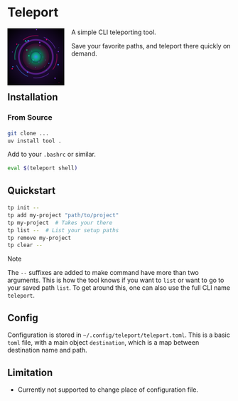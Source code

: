 # Teleport

<div style="flex-container">
    <img align="left" src="./assets/teleport-icon.png" alt="Teleport Icon" width="128" height="128" style="margin-right: 16px;">
    <div>
        <p>A simple CLI teleporting tool.</p>
        <p>Save your favorite paths, and teleport there quickly on demand.</p>
    </div>
</div>
</br>
</br>

## Installation

### From Source
```bash
git clone ...
uv install tool .
```

Add to your `.bashrc` or similar.
```bash
eval $(teleport shell)
```

## Quickstart
```bash
tp init --
tp add my-project "path/to/project"
tp my-project  # Takes your there
tp list --  # List your setup paths
tp remove my-project
tp clear --

```

> [!Note]
> The `--` suffixes are added to make command have more than two arguments. 
> This is how the tool knows if you want to `list` or want to go to your saved path `list`.
> To get around this, one can also use the full CLI name `teleport`.


## Config
Configuration is stored in `~/.config/teleport/teleport.toml`.
This is a basic `toml` file, with a main object `destination`, which is a map between destination name and path.

## Limitation
- Currently not supported to change place of configuration file. 

